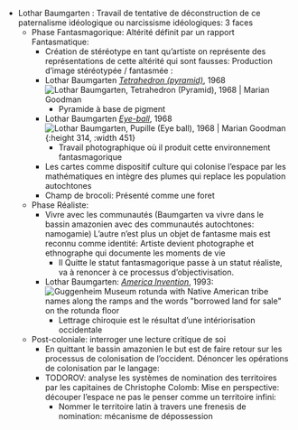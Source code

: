 - Lothar Baumgarten : Travail de tentative de déconstruction de ce paternalisme idéologique ou narcissisme idéologiques: 3 faces
	- Phase Fantasmagorique: Altérité définit par un rapport Fantasmatique:
		- Création de stéréotype en tant qu’artiste on représente des représentations de cette altérité qui sont fausses: Production d’image stéréotypée / fantasmée :
		- Lothar Baumgarten [*Tetrahedron (pyramid)*](https://www.mariangoodman.com/artists/31-lothar-baumgarten/works/37945/), 1968 ![Lothar Baumgarten, Tetrahedron (Pyramid), 1968 | Marian Goodman](https://artlogic-res.cloudinary.com/w_1680,h_1680,c_limit,f_auto,fl_lossy,q_auto/artlogicstorage/mariangoodman/images/view/aa08ae6c6602284f2110bd5388fd5d54j.jpg)
			- Pyramide à base de pigment
		- Lothar Baumgarten [*Eye-ball*](https://www.mariangoodman.com/artists/31-lothar-baumgarten/works/39383/), 1968 ![Lothar Baumgarten, Pupille (Eye ball), 1968 | Marian Goodman](https://artlogic-res.cloudinary.com/w_1680,h_1680,c_limit,f_auto,fl_lossy,q_auto/artlogicstorage/mariangoodman/images/view/78635e8c7874499aed3209f82d847dd0j.jpg){:height 314, :width 451}
			- Travail photographique où il produit cette environnement fantasmagorique
		- Les cartes comme dispositif culture qui colonise l’espace par les mathématiques en intègre des plumes qui replace les population autochtones
		- Champ de brocoli: Présenté comme une foret
	- Phase Réaliste:
		- Vivre avec les communautés (Baumgarten va vivre dans le bassin amazonien avec des communautés autochtones: namogamie) L’autre n’est plus un objet de fantasme mais est reconnu comme identité: Artiste devient photographe et ethnographe qui documente les moments de vie
			- Il Quitte le statut fantasmagorique passe à un statut réaliste, va à renoncer à ce processus d’objectivisation.
		- Lothar Baumgarten: [*America Invention*](https://www.guggenheim.org/exhibition/lothar-baumgarten-america-invention), 1993: ![Guggenheim Museum rotunda with Native American tribe names along the ramps and the words "borrowed land for sale" on the rotunda floor](https://www.guggenheim.org/wp-content/uploads/2008/01/installation-srgm-lothar-baumgarten-america-invention-ph001.jpg)
			- Lettrage chiroquie est le résultat d’une intériorisation occidentale
	- Post-coloniale: interroger une lecture critique de soi
		- En quittant le bassin amazonien le but est de faire retour sur les processus de colonisation de l’occident. Dénoncer les opérations de colonisation par le langage:
		- TODOROV: analyse les systèmes de nomination des territoires par les capitaines de Christophe Colomb: Mise en perspective: découper l’espace ne pas le penser comme un territoire infini:
			- Nommer le territoire latin à travers une frenesis de nomination: mécanisme de dépossession